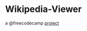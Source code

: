 # Wikipedia-Viewer

a @freecodecamp [project](https://www.freecodecamp.com/challenges/build-a-wikipedia-viewer)
